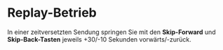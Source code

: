 # Replay-Betrieb

In einer zeitversetzten Sendung springen Sie mit den **Skip-Forward** und **Skip-Back-Tasten** jeweils +30/-10 Sekunden vorwärts/-zurück.

